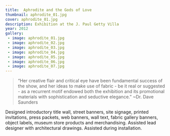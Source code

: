 ```yaml
---
title:  Aphrodite and the Gods of Love
thumbnail: aphrodite_01.jpg
cover: aphrodite_01.jpg
description: Exhibition at the J. Paul Getty Villa
year: 2012
gallery:
 - image: aphrodite_01.jpg
 - image: aphrodite_02.jpg
 - image: aphrodite_03.jpg
 - image: aphrodite_04.jpg
 - image: aphrodite_05.jpg
 - image: aphrodite_06.jpg
 - image: aphrodite_07.jpg
---
```

> “Her creative flair and critical eye have been fundamental success of the show, and her ideas to make use of fabric - be it real or suggested - as a recurrent motif endowed both the exhibition and its promotional materials with sophistication and seductive elegance.” ~Dr. Dave Saunders

Designed introductory title wall, street banners, site signage, printed invitations, press packets, web banners, wall text, fabric gallery banners, object labels, museum store products and merchandising. Assisted lead designer with architectural drawings. Assisted during installation.
